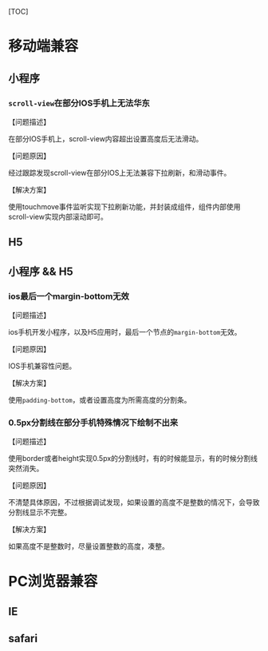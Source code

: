 [TOC]

# 移动端兼容

## 小程序

### `scroll-view`在部分IOS手机上无法华东

【问题描述】

在部分IOS手机上，scroll-view内容超出设置高度后无法滑动。

【问题原因】

经过跟踪发现scroll-view在部分IOS上无法兼容下拉刷新，和滑动事件。

【解决方案】

使用touchmove事件监听实现下拉刷新功能，并封装成组件，组件内部使用scroll-view实现内部滚动即可。

## H5



## 小程序 && H5

### ios最后一个margin-bottom无效

【问题描述】

ios手机开发小程序，以及H5应用时，最后一个节点的`margin-bottom`无效。

【问题原因】

IOS手机兼容性问题。

【解决方案】

使用`padding-bottom`，或者设置高度为所需高度的分割条。

### 0.5px分割线在部分手机特殊情况下绘制不出来

【问题描述】

使用border或者height实现0.5px的分割线时，有的时候能显示，有的时候分割线突然消失。

【问题原因】

不清楚具体原因，不过根据调试发现，如果设置的高度不是整数的情况下，会导致分割线显示不完整。

【解决方案】

如果高度不是整数时，尽量设置整数的高度，凑整。

# PC浏览器兼容

## IE

## safari

